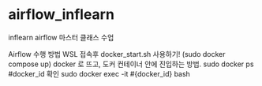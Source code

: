 # airflow_inflearn
inflearn airflow 마스터 클래스 수업 

Airflow 수행 방법 
WSL 접속후 docker_start.sh 사용하기!
(sudo docker compose up)
 docker 로 뜨고, 도커 컨테이너 안에 진입하는 방법. 
 sudo docker ps #docker_id 확인
 sudo docker exec -it #{docker_id} bash
